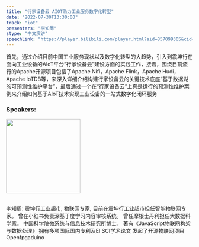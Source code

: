 ```yaml
---
title: "行家设备云 AIOT助力工业服务数字化转型"
date: "2022-07-30T13:30:00"
track: "iot"
presenters: "李知周"
stype: "中文演讲"
speechLink: "https://player.bilibili.com/player.html?aid=857099305&cid=817059554&page=1"
---
```

首先，通过介绍目前中国工业服务现状以及数字化转型的大趋势，引入到震坤行在面向工业设备的AIoT平台“行家设备云”建设方面的实践工作，接着，围绕目前流行的Apache开源项目包括了Apache Nifi，Apache Flink，Apache Hudi，Apache IoTDB等，来深入详细介绍构建行家设备云的关键技术底座“基于数据湖的可预测性维护平台”，最后通过一个在“行家设备云”上真是运行的预测性维护案例来介绍如何基于AIoT技术实现工业设备的一站式数字化闭环服务

### Speakers: 
<img src="images/speaker/1012.png" width="200" />

<br>李知周: 震坤行工业超市, 物联网专家, 目前在震坤行工业超市担任智能物联网专家。
曾在小红书负责深基于度学习内容审核系统。
曾任摩根士丹利担任大数据科学家。
中国科学院微系统与信息技术研究所博士。
著有《JavaScript物联网构架与数据处理》
拥有多项国际国内专利及EI SCI学术论文
发起了开源物联网项目Openfpgaduino

 